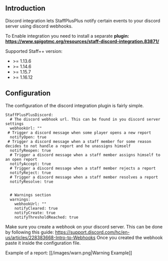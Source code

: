 ## Introduction

Discord integration lets StaffPlusPlus notify certain events to your discord server using discord webhooks.

To Enable integration you need to install a separate **plugin:**
**https://www.spigotmc.org/resources/staff-discord-integration.83871/**

Supported Staff++ version:

* \>= 1.13.6
* \>= 1.14.6
* \>= 1.15.7
* \>= 1.16.12

## Configuration
The configuration of the discord integration plugin is fairly simple.

```
StaffPlusPlusDiscord:
  # The discord webhook url. This can be found in you discord server settings
  webhookUrl: ""
 # Trigger a discord message when some player opens a new report
  notifyOpen: true
 # Trigger a discord message when a staff member for some reason decides to not handle a report and he unassigns himself
  notifyReopen: true
  # Trigger a discord message when a staff member assigns himself to an open report
  notifyAccept: true
  # Trigger a discord message when a staff member rejects a report
  notifyReject: true
  # Trigger a discord message when a staff member resolves a report
  notifyResolve: true


  # Warnings section
  warnings:
    webhookUrl: ""
    notifyCleared: true
    notifyCreate: true
    notifyThresholdReached: true
```

Make sure you create a webhook on your discord server. This can be done by following this guide: https://support.discord.com/hc/en-us/articles/228383668-Intro-to-Webhooks
Once you created the webhook paste it inside the configuration file.


Example of a report:
[[/images/warn.png|Warning Example]]
